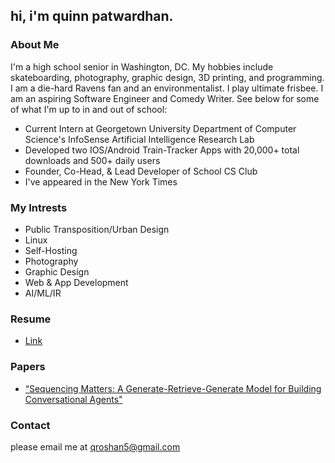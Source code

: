 ## hi, i'm quinn patwardhan. 

### About Me
I'm a high school senior in Washington, DC. My hobbies include skateboarding, photography, graphic design, 3D printing, and programming. I am a die-hard Ravens fan and an environmentalist. I play ultimate frisbee. I am an aspiring Software Engineer and Comedy Writer. See below for some of what I'm up to in and out of school:
- Current Intern at Georgetown University Department of Computer Science's InfoSense Artificial Intelligence Research Lab
- Developed two IOS/Android Train-Tracker Apps with 20,000+ total downloads and 500+ daily users
- Founder, Co-Head, & Lead Developer of School CS Club
- I've appeared in the New York Times

### My Intrests
- Public Transposition/Urban Design 
- Linux
- Self-Hosting
- Photography
- Graphic Design
- Web & App Development
- AI/ML/IR

### Resume
- [Link](https://quinnpatwardhan.com/Assets/Resume.pdf)

### Papers 
- [“Sequencing Matters: A Generate-Retrieve-Generate Model for Building
Conversational Agents"](http://arxiv.org/abs/2311.09513)

### Contact

please email me at qroshan5@gmail.com
